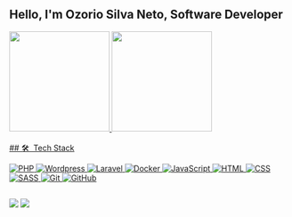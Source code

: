 ## Hello, I'm Ozorio Silva Neto, Software Developer


<div align="left">
  <a href="https://github.com/ozorio-silva-neto">
  <img height="180em" src="https://github-readme-stats.vercel.app/api?username=ozorio-silva-neto&show_icons=true&theme=dracula&include_all_commits=true&count_private=true"/>
  <img height="180em" src="https://github-readme-stats.vercel.app/api/top-langs/?username=ozorio-silva-neto&layout=compact&langs_count=7&theme=dracula"/>
</div>

    
<div align="left"> 
 <br>
 ## 🛠 &nbsp;Tech Stack

![PHP](https://img.shields.io/badge/-PHP-05122A?style=flat&logo=php)
![Wordpress](https://img.shields.io/badge/-Wordpress-05122A.svg?style=flat&logo=wordpress&logoColor=white)
![Laravel](https://img.shields.io/badge/-Laravel-05122A.svg?style=flat&logo=laravel&logoColor=FF2D20)
![Docker](https://img.shields.io/badge/-Docker-05122A.svg?style=flat&logo=docker&logoColor=007ACC)
![JavaScript](https://img.shields.io/badge/-JavaScript-05122A?style=flat&logo=javascript)
![HTML](https://img.shields.io/badge/-HTML-05122A?style=flat&logo=HTML5)
![CSS](https://img.shields.io/badge/-CSS-05122A?style=flat&logo=CSS3&logoColor=1572B6)
![SASS](https://img.shields.io/badge/-SASS-05122A?style=flat&logo=SASS&logoColor=CF649A)
![Git](https://img.shields.io/badge/-Git-05122A?style=flat&logo=git)
![GitHub](https://img.shields.io/badge/-GitHub-05122A?style=flat&logo=github)

</div>

##
<div align="left"> 
  <a href="https://www.instagram.com/ozoriosilvaneto/" target="_blank"><img src="https://img.shields.io/badge/-Instagram-%23E4405F?style=for-the-badge&logo=instagram&logoColor=white" target="_blank"></a>
  <a href="https://www.linkedin.com/in/ozorio-silva-neto-601a1285/" target="_blank"><img src="https://img.shields.io/badge/-LinkedIn-%230077B5?style=for-the-badge&logo=linkedin&logoColor=white" target="_blank"></a>  
</div>

